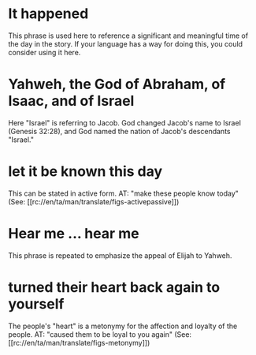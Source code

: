 # It happened

This phrase is used here to reference a significant and meaningful time of the day in the story. If your language has a way for doing this, you could consider using it here.

# Yahweh, the God of Abraham, of Isaac, and of Israel

Here "Israel" is referring to Jacob. God changed Jacob's name to Israel (Genesis 32:28), and God named the nation of Jacob's descendants "Israel."

# let it be known this day

This can be stated in active form. AT: "make these people know today" (See: [[rc://en/ta/man/translate/figs-activepassive]])

# Hear me ... hear me

This phrase is repeated to emphasize the appeal of Elijah to Yahweh.

# turned their heart back again to yourself

The people's "heart" is a metonymy for the affection and loyalty of the people. AT: "caused them to be loyal to you again" (See: [[rc://en/ta/man/translate/figs-metonymy]])
